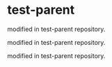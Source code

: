 # test-parent

modified in test-parent repository.

modified in test-parent repository.

modified in test-parent repository.
